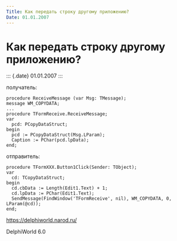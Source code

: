 ```yaml
---
Title: Как передать строку другому приложению?
Date: 01.01.2007
---
```


Как передать строку другому приложению?
=======================================

::: {.date}
01.01.2007
:::

получатель:

    procedure ReceiveMessage (var Msg: TMessage);
    message WM_COPYDATA;
    ...
    procedure TFormReceive.ReceiveMessage;
    var
      pcd: PCopyDataStruct;
    begin
      pcd := PCopyDataStruct(Msg.LParam);
      Caption := PChar(pcd.lpData);
    end;

отправитель:

    procedure TFormXXX.Button1Click(Sender: TObject);
    var
      cd: TCopyDataStruct;
    begin
      cd.cbData := Length(Edit1.Text) + 1;
      cd.lpData := PChar(Edit1.Text);
      SendMessage(FindWindow('TFormReceive', nil), WM_COPYDATA, 0, LParam(@cd));
    end;

<https://delphiworld.narod.ru/>

DelphiWorld 6.0
